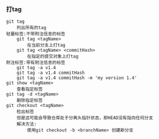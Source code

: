 ### 打tag
    git tag
        列出所有的tag
    轻量标签:不带附注信息的标签
        git tag <tagName>
            在当前分支上打tag
        git tag <tagName> <commitHash> 
            在指定的提交对象上打tag
    附注标签:带有附注信息的标签
        git tag -a v1.4
        git tag -a v1.4 commitHash
        git tag -a v1.4 commitHash -m 'my version 1.4'    
    git show <tagName> 
        查看指定标签
    git tag -d <tagName>
        删除指定标签
    git checkout <tagName>
        检出标签 
        但是这可能会导致仓库处于分离头指针状态，即HEAD没有指向任何分支
        解决方法:
            使用git checkout -b <branchName> 创建新分支
        